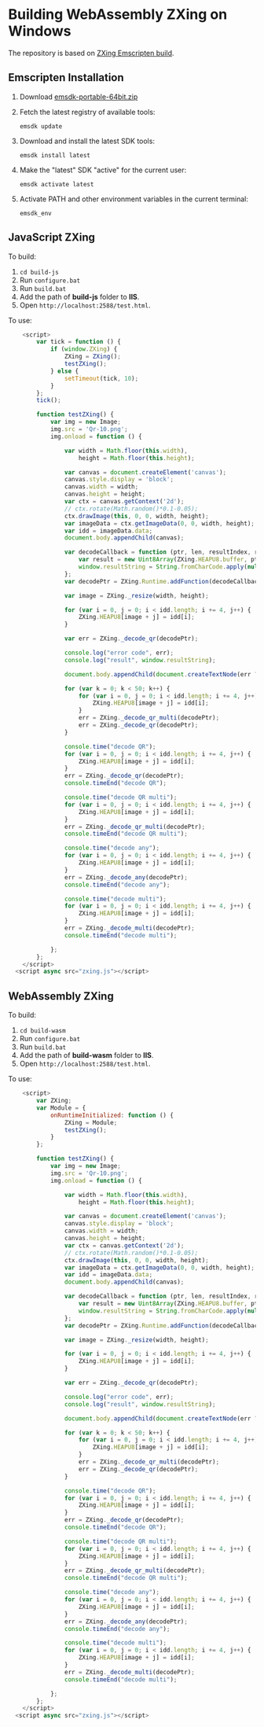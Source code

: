# Building WebAssembly ZXing on Windows

The repository is based on [ZXing Emscripten build](https://github.com/kig/zxing-cpp-emscripten).

## Emscripten Installation
1. Download [emsdk-portable-64bit.zip](https://s3.amazonaws.com/mozilla-games/emscripten/releases/emsdk-portable-64bit.zip)
2. Fetch the latest registry of available tools:
  
    ```
    emsdk update
    ```
3. Download and install the latest SDK tools:

    ```
    emsdk install latest
    ```
3. Make the "latest" SDK "active" for the current user:

    ```
    emsdk activate latest
    ```
4.  Activate PATH and other environment variables in the current terminal:

    ```
    emsdk_env
    ```

## JavaScript ZXing
To build:

  1. `cd build-js`
  2. Run `configure.bat`
  3. Run `build.bat`
  4. Add the path of **build-js** folder to **IIS**.
  5. Open `http://localhost:2588/test.html`.

To use:

``` javascript
    <script>
		var tick = function () {
			if (window.ZXing) {
				ZXing = ZXing();
				testZXing();
			} else {
				setTimeout(tick, 10);
			}
		};
		tick();

		function testZXing() {
			var img = new Image;
			img.src = 'Qr-10.png';
			img.onload = function () {

				var width = Math.floor(this.width),
					height = Math.floor(this.height);

				var canvas = document.createElement('canvas');
				canvas.style.display = 'block';
				canvas.width = width;
				canvas.height = height;
				var ctx = canvas.getContext('2d');
				// ctx.rotate(Math.random()*0.1-0.05);
				ctx.drawImage(this, 0, 0, width, height);
				var imageData = ctx.getImageData(0, 0, width, height);
				var idd = imageData.data;
				document.body.appendChild(canvas);

				var decodeCallback = function (ptr, len, resultIndex, resultCount) {
					var result = new Uint8Array(ZXing.HEAPU8.buffer, ptr, len);
					window.resultString = String.fromCharCode.apply(null, result);
				};
				var decodePtr = ZXing.Runtime.addFunction(decodeCallback);

				var image = ZXing._resize(width, height);

				for (var i = 0, j = 0; i < idd.length; i += 4, j++) {
					ZXing.HEAPU8[image + j] = idd[i];
				}

				var err = ZXing._decode_qr(decodePtr);

				console.log("error code", err);
				console.log("result", window.resultString);

				document.body.appendChild(document.createTextNode(err ? ("error: " + err) : window.resultString));

				for (var k = 0; k < 50; k++) {
					for (var i = 0, j = 0; i < idd.length; i += 4, j++) {
						ZXing.HEAPU8[image + j] = idd[i];
					}
					err = ZXing._decode_qr_multi(decodePtr);
					err = ZXing._decode_qr(decodePtr);
				}

				console.time("decode QR");
				for (var i = 0, j = 0; i < idd.length; i += 4, j++) {
					ZXing.HEAPU8[image + j] = idd[i];
				}
				err = ZXing._decode_qr(decodePtr);
				console.timeEnd("decode QR");

				console.time("decode QR multi");
				for (var i = 0, j = 0; i < idd.length; i += 4, j++) {
					ZXing.HEAPU8[image + j] = idd[i];
				}
				err = ZXing._decode_qr_multi(decodePtr);
				console.timeEnd("decode QR multi");

				console.time("decode any");
				for (var i = 0, j = 0; i < idd.length; i += 4, j++) {
					ZXing.HEAPU8[image + j] = idd[i];
				}
				err = ZXing._decode_any(decodePtr);
				console.timeEnd("decode any");

				console.time("decode multi");
				for (var i = 0, j = 0; i < idd.length; i += 4, j++) {
					ZXing.HEAPU8[image + j] = idd[i];
				}
				err = ZXing._decode_multi(decodePtr);
				console.timeEnd("decode multi");

			};
		};
	</script>
  <script async src="zxing.js"></script>
```

## WebAssembly ZXing
To build:

  1. `cd build-wasm`
  2. Run `configure.bat`
  3. Run `build.bat`
  4. Add the path of **build-wasm** folder to **IIS**.
  5. Open `http://localhost:2588/test.html`.

To use:

``` javascript
    <script>
		var ZXing;
		var Module = {
			onRuntimeInitialized: function () {
				ZXing = Module;
				testZXing();
			}
		};

		function testZXing() {
			var img = new Image;
			img.src = 'Qr-10.png';
			img.onload = function () {

				var width = Math.floor(this.width),
					height = Math.floor(this.height);

				var canvas = document.createElement('canvas');
				canvas.style.display = 'block';
				canvas.width = width;
				canvas.height = height;
				var ctx = canvas.getContext('2d');
				// ctx.rotate(Math.random()*0.1-0.05);
				ctx.drawImage(this, 0, 0, width, height);
				var imageData = ctx.getImageData(0, 0, width, height);
				var idd = imageData.data;
				document.body.appendChild(canvas);

				var decodeCallback = function (ptr, len, resultIndex, resultCount) {
					var result = new Uint8Array(ZXing.HEAPU8.buffer, ptr, len);
					window.resultString = String.fromCharCode.apply(null, result);
				};
				var decodePtr = ZXing.Runtime.addFunction(decodeCallback);

				var image = ZXing._resize(width, height);

				for (var i = 0, j = 0; i < idd.length; i += 4, j++) {
					ZXing.HEAPU8[image + j] = idd[i];
				}

				var err = ZXing._decode_qr(decodePtr);

				console.log("error code", err);
				console.log("result", window.resultString);

				document.body.appendChild(document.createTextNode(err ? ("error: " + err) : window.resultString));

				for (var k = 0; k < 50; k++) {
					for (var i = 0, j = 0; i < idd.length; i += 4, j++) {
						ZXing.HEAPU8[image + j] = idd[i];
					}
					err = ZXing._decode_qr_multi(decodePtr);
					err = ZXing._decode_qr(decodePtr);
				}

				console.time("decode QR");
				for (var i = 0, j = 0; i < idd.length; i += 4, j++) {
					ZXing.HEAPU8[image + j] = idd[i];
				}
				err = ZXing._decode_qr(decodePtr);
				console.timeEnd("decode QR");

				console.time("decode QR multi");
				for (var i = 0, j = 0; i < idd.length; i += 4, j++) {
					ZXing.HEAPU8[image + j] = idd[i];
				}
				err = ZXing._decode_qr_multi(decodePtr);
				console.timeEnd("decode QR multi");

				console.time("decode any");
				for (var i = 0, j = 0; i < idd.length; i += 4, j++) {
					ZXing.HEAPU8[image + j] = idd[i];
				}
				err = ZXing._decode_any(decodePtr);
				console.timeEnd("decode any");

				console.time("decode multi");
				for (var i = 0, j = 0; i < idd.length; i += 4, j++) {
					ZXing.HEAPU8[image + j] = idd[i];
				}
				err = ZXing._decode_multi(decodePtr);
				console.timeEnd("decode multi");

			};
		};
	</script>
  <script async src="zxing.js"></script>
```
